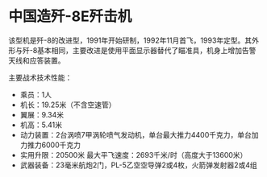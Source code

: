 # 中国造歼-8E歼击机

该型机是歼-8的改进型，1991年开始研制，1992年11月首飞，1993年定型。其外形与歼-8基本相同，主要改进是使用平面显示器替代了瞄准具，机身上增加告警天线和应答装置。

主要战术技术性能：

- 乘员：1人
- 机长：19.25米（不含空速管）
- 翼展：9.34米
- 机高：5.41米
- 动力装置：2台涡喷7甲涡轮喷气发动机，单台最大推力4400千克力，单台加力推力6000千克力
- 实用升限：20500米    最大平飞速度：2693千米/时（高度大于13600米）
- 武器装备：23毫米航炮2门，PL-5乙空空导弹2或4枚，火箭弹发射器2或4组
